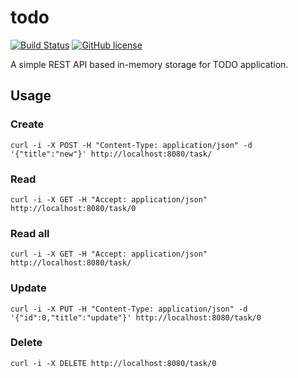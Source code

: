 todo
====

[![Build Status](https://travis-ci.org/mrekucci/todo.svg)](https://travis-ci.org/mrekucci/todo)
[![GitHub license](https://img.shields.io/github/license/mashape/apistatus.svg)](LICENSE.txt)

A simple REST API based in-memory storage for TODO application.

Usage
-----

### Create

`curl -i -X POST -H "Content-Type: application/json" -d '{"title":"new"}' http://localhost:8080/task/`

### Read

`curl -i -X GET -H "Accept: application/json" http://localhost:8080/task/0`

### Read all

`curl -i -X GET -H "Accept: application/json" http://localhost:8080/task/`

### Update

`curl -i -X PUT -H "Content-Type: application/json" -d '{"id":0,"title":"update"}' http://localhost:8080/task/0`

### Delete

`curl -i -X DELETE http://localhost:8080/task/0`